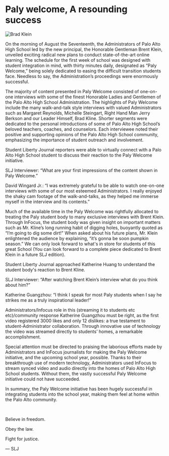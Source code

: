 [img]: # (/StudentLibertyJournal/assets/brad.png)
[title]: # (Paly welcome, A resounding success)
[date]: # (8/21/20)
[teaser]: # (On the morning of August the Seventeenth, the Administrators of Palo Alto High School led by the new principal, the Honorable Gentleman Brent Klein, unveiled exciting radical new plans to conduct state-of-the-art online learning. The schedule for the first week of school was designed with student integration in mind, with thirty minutes daily, designated as “Paly Welcome,” being solely dedicated to easing the difficult transition students face. Needless to say, the Administration’s proceedings were enormously successful.)
[bignews]: # (1)

# Paly welcome, A resounding success

![Brad Klein](/StudentLibertyJournal/assets/brad.png)

On the morning of August the Seventeenth, the Administrators of Palo Alto High School led by the new principal, the Honorable Gentleman Brent Klein, unveiled exciting radical new plans to conduct state-of-the-art online learning. The schedule for the first week of school was designed with student integration in mind, with thirty minutes daily, designated as “Paly Welcome,” being solely dedicated to easing the difficult transition students face. Needless to say, the Administration’s proceedings were enormously successful.  

The majority of content presented in Paly Welcome consisted of one-on-one interviews with some of the finest Honorable Ladies and Gentlemen of the Palo Alto High School Administration. The highlights of Paly Welcome include the many walk-and-talk style interviews with valued Administrators such as Margaret Reynolds, Michelle Steingart, Right Hand Man Jerry Berkson and our Leader Himself, Brad Kline. Shorter segments were dedicated to the personal introductions of some of Palo Alto High School’s beloved teachers, coaches, and counselors. Each interviewee noted their positive and supporting opinions of the Palo Alto High School community, emphasizing the importance of student outreach and involvement. 

Student Liberty Journal reporters were able to virtually connect with a Palo Alto High School student to discuss their reaction to the Paly Welcome initiative.

SLJ Interviewer: “What are your first impressions of the content shown in Paly Welcome.”

David Wingard Jr.: “I was extremely grateful to be able to watch one-on-one interviews with some of our most esteemed Administrators. I really enjoyed the shaky cam footage of the walk-and-talks, as they helped me immerse myself in the interview and its contents.”

Much of the available time in the Paly Welcome was rightfully allocated to treating the Paly student body to many exclusive interviews with Brent Klein. Through InFocus, the student body was given insight on important matters such as Mr. Kline’s long running habit of digging holes, buoyantly quoted as “I’m going to dig some dirt!” When asked about his future plans, Mr. Klein enlightened the audience by explaining, “it’s gonna be soon pumpkin season.” We can only look forward to what's in store for students of this great School (You can look forward to a complete piece dedicated to Brent Klein in a future SLJ edition). 

Student Liberty Journal approached Katherine Huang to understand the student body's reaction to Brent Kline.

SLJ Interviewer: “After watching Brent Klein’s interview what do you think about him?”

Katherine Guangzhou: “I think I speak for most Paly students when I say he strikes me as a truly inspirational leader!”

Administrators/Infocus role in this (streaming it to students etc etc)/community response
Katherine Guangzhou must be right, as the first video registered 3000 likes and only 12 dislikes: a true testament to student-Administrator collaboration. Through innovative use of technology the video was streamed directly to students’ homes, a remarkable accomplishment. 

Special attention must be directed to praising the laborious efforts made by Administrators and InFocus journalists for making the Paly Welcome initiative, and the upcoming school year, possible. Thanks to their breakthrough use of modern technology, Administrators used InFocus to stream synced video and audio directly into the homes of Palo Alto High School students. Without them, the vastly successful Paly Welcome initiative could not have succeeded.

In summary, the Paly Welcome initiative has been hugely successful in integrating students into the school year, making them feel at home within the Palo Alto community.

<br/>

Believe in freedom.

Obey the law.

Fight for justice. 

— SLJ
